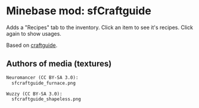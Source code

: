 Minebase mod: sfCraftguide
==========================

Adds a "Recipes" tab to the inventory. Click an item to see it's recipes. Click 
again to show usages.

Based on [craftguide](https://github.com/minetest-mods/craftguide).

Authors of media (textures)
---------------------------
```txt
Neuromancer (CC BY-SA 3.0):
  sfcraftguide_furnace.png

Wuzzy (CC BY-SA 3.0):
  sfcraftguide_shapeless.png
```
